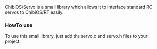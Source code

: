 ChibiOS/Servo is a small library which allows it to interface standard RC servos to ChibiOS/RT easily.


### HowTo use ###

To use this small library, just add the servo.c and servo.h files to your project.

